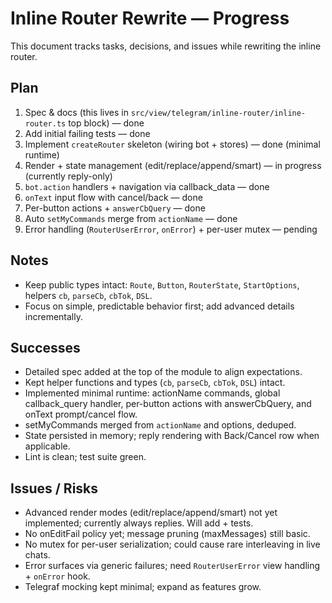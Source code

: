 # Inline Router Rewrite — Progress

This document tracks tasks, decisions, and issues while rewriting the inline router.

## Plan

1. Spec & docs (this lives in `src/view/telegram/inline-router/inline-router.ts` top block) — done
2. Add initial failing tests — done
3. Implement `createRouter` skeleton (wiring bot + stores) — done (minimal runtime)
4. Render + state management (edit/replace/append/smart) — in progress (currently reply-only)
5. `bot.action` handlers + navigation via callback_data — done
6. `onText` input flow with cancel/back — done
7. Per-button actions + `answerCbQuery` — done
8. Auto `setMyCommands` merge from `actionName` — done
9. Error handling (`RouterUserError`, `onError`) + per-user mutex — pending

## Notes

- Keep public types intact: `Route`, `Button`, `RouterState`, `StartOptions`, helpers `cb`, `parseCb`, `cbTok`, `DSL`.
- Focus on simple, predictable behavior first; add advanced details incrementally.

## Successes

- Detailed spec added at the top of the module to align expectations.
- Kept helper functions and types (`cb`, `parseCb`, `cbTok`, `DSL`) intact.
- Implemented minimal runtime: actionName commands, global callback_query handler, per-button actions with answerCbQuery, and onText prompt/cancel flow.
- setMyCommands merged from `actionName` and options, deduped.
- State persisted in memory; reply rendering with Back/Cancel row when applicable.
- Lint is clean; test suite green.

## Issues / Risks

- Advanced render modes (edit/replace/append/smart) not yet implemented; currently always replies. Will add + tests.
- No onEditFail policy yet; message pruning (maxMessages) still basic.
- No mutex for per-user serialization; could cause rare interleaving in live chats.
- Error surfaces via generic failures; need `RouterUserError` view handling + `onError` hook.
- Telegraf mocking kept minimal; expand as features grow.
